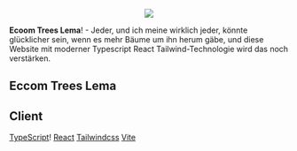 <p align="center">
  <img src="https://avatars.githubusercontent.com/u/87303817?s=400&u=15033eabaef7673b42f03040a5373c4b99996252&v=4"/>
</p>

**Ecoom Trees Lema**! - Jeder, und ich meine wirklich jeder, könnte glücklicher sein, wenn es mehr Bäume um ihn herum gäbe, und diese Website mit moderner Typescript React Tailwind-Technologie wird das noch verstärken.

## Eccom Trees Lema


## Client

[TypeScript](https://www.typescriptlang.org/)!
[React](https://react.dev/)
[Tailwindcss](https://tailwindcss.com/)
[Vite](https://vitejs.dev/)
